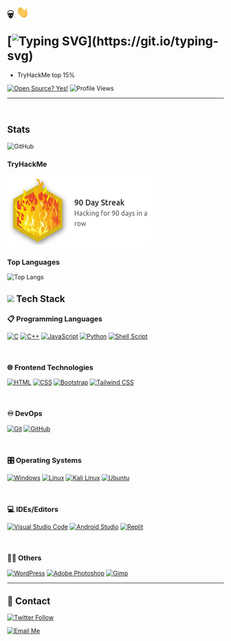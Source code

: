# <p>💀 <img src="https://raw.githubusercontent.com/ABSphreak/ABSphreak/master/gifs/Hi.gif" width="30px"></p> [![Typing SVG](https://readme-typing-svg.herokuapp.com?font=Ubuntu&size=43&duration=1700&pause=2500&color=F7103D&random=false&width=900&height=150&lines=Faded+Here!;Front-End+Developer+%26+Ethical+Hacker+%F0%9F%A5%B7;Coding+for+creativity%2C+hacking+for+security+%F0%9F%9B%A1%EF%B8%8F;%F0%9F%93%8DSomewhere+between+0's+and+1's.)](https://git.io/typing-svg)

- TryHackMe top 15%

[![Open Source? Yes!](https://badgen.net/badge/Open%20Source%20%3F/Yes%21/red?icon=github)](https://github.com/anonfaded/#-contact)
![Profile Views](https://komarev.com/ghpvc/?username=anonfaded)


---
<br>

## Stats

![GitHub](https://github-readme-stats.vercel.app/api?username=anonfaded&show_icons=true&theme=radical)
<br>


### TryHackMe
![TryHackMe](/images/ss.png)
<br>


### Top Languages

![Top Langs](https://github-readme-stats.vercel.app/api/top-langs/?username=anonfaded&layout=compact&theme=radical)
<br>



<!-- Skills ############################ 
-->

## <img  src="https://media2.giphy.com/media/QssGEmpkyEOhBCb7e1/giphy.gif?cid=ecf05e47a0n3gi1bfqntqmob8g9aid1oyj2wr3ds3mg700bl&rid=giphy.gif" width ="25"><b>  Tech Stack</b><br>

### 📋 Programming Languages

<p align="left"> 
  <a href="https://www.cprogramming.com/" target="_blank"> 
    <img alt="C" src="https://img.shields.io/badge/C-%232370ED.svg?logo=c&logoColor=white"></a> 
  <a href="https://www.w3schools.com/cpp/" target="_blank"> 
    <img alt="C++" src="https://img.shields.io/badge/C++-%2300599C.svg?logo=c%2B%2B&logoColor=white"></a> 
  <a href="https://developer.mozilla.org/en-US/docs/Web/JavaScript" target="_blank"> 
    <img alt="JavaScript" src="https://img.shields.io/badge/JavaScript-%23F7DF1E.svg?logo=javascript&logoColor=black"></a>
  <a href="https://www.python.org" target="_blank">
    <img alt="Python" src="https://img.shields.io/badge/Python-%2314354C.svg?logo=python&logoColor=white"></a>
  <a href="https://www.gnu.org/software/bash/" target="_blank">
    <img alt="Shell Script" src="https://img.shields.io/badge/Shell%20Script-%23121011.svg?logo=gnu-bash&logoColor=white"></a>
</p>
<br>




### 🌐 Frontend Technologies

<p align="left"> 
  <a href="https://www.w3.org/html/" target="_blank"> 
   <img alt="HTML" src="https://img.shields.io/badge/HTML5-%23E34F26.svg?logo=html5&logoColor=white"></a>  
  <a href="https://www.w3schools.com/css/" target="_blank">
    <img alt="CSS" src="https://img.shields.io/badge/CSS3-%231572B6.svg?logo=css3&logoColor=white"></a> 
  <a href="https://getbootstrap.com" target="_blank"> 
    <img alt="Bootstrap" src="https://img.shields.io/badge/Bootstrap-%23563D7C.svg?logo=bootstrap&logoColor=white"/></a>
  <a href="https://tailwindcss.com" target="_blank"> 
    <img alt="Tailwind CSS" src="https://img.shields.io/badge/Tailwind%20CSS-%2338B2AC.svg?logo=tailwind-css&logoColor=white"/></a>
</p>
<br>


### ♾️ DevOps

<p align="left"> 


 <a href="https://git-scm.com/" target="_blank"> 
    <img alt="Git" src="https://img.shields.io/badge/Git-%23F05033.svg?logo=git&logoColor=white"/></a>
 <a href="https://github.com/" target="_blank"> 
    <img alt="GitHub" src="https://img.shields.io/badge/GitHub-%23121011.svg?logo=github&logoColor=white"/></a>
</p>
<br>






### 🎛️ Operating Systems

<p align="left"> 

 <a href="https://www.microsoft.com/en-us/windows/" target="_blank"> 
    <img alt="Windows" src="https://img.shields.io/badge/Windows-0078D6?logo=windows&logoColor=white"/></a>
  <a href="https://www.linux.org/" target="_blank"> 
    <img alt="Linux" src="https://img.shields.io/badge/Linux-FCC624?logo=linux&logoColor=black"/></a>
 <a href="https://www.kali.org/" target="_blank"> 
    <img alt="Kali Linux" src="https://img.shields.io/badge/Kali%20Linux-268BEE?logo=kalilinux&logoColor=white"/></a>
 <a href="https://ubuntu.com/" target="_blank"> 
    <img alt="Ubuntu" src="https://img.shields.io/badge/Ubuntu-E95420?logo=ubuntu&logoColor=white"/></a>
</p>
<br>

    
    
### 💻 IDEs/Editors

<p align="left"> 
  <a href="https://code.visualstudio.com/" target="_blank"> 
   <img alt="Visual Studio Code" src="https://img.shields.io/badge/Visual%20Studio%20Code-0078d7.svg?logo=visual-studio-code&logoColor=white"></a>   
  <a href="https://developer.android.com/studio" target="_blank">
    <img alt="Android Studio" src="https://img.shields.io/badge/Android%20Studio-3DDC84.svg?logo=android-studio&logoColor=white"></a>
 <a href="https://www.replit.com" target="_blank"> 
    <img alt="Replit" src="https://img.shields.io/badge/Replit%20-000000.svg?logo=replit&logoColor=white"/></a>
</p>
<br>



    
    

  
  
  
### 👨‍💻 Others

<a href="https://wordpress.org" target="_blank"><img alt="WordPress" src="https://img.shields.io/badge/WordPress-%23117AC9.svg?logo=WordPress&logoColor=white"></a>
<a href="https://www.adobe.com/products/photoshop.html" target="_blank"><img alt="Adobe Photoshop" src="https://img.shields.io/badge/adobe%20photoshop-%2331A8FF.svg?logo=adobe%20photoshop&logoColor=white"></a>
<a href="https://www.gimp.com" target="_blank"><img alt="Gimp" src="https://img.shields.io/badge/Gimp%20-%2331A8FF.svg?logo=%20&logoColor=white"></a>






---
## 📧 Contact

[![Twitter Follow](https://img.shields.io/twitter/follow/🥷🏻?style=social)](https://x.com/anon_faded)

[![Email Me](https://img.shields.io/badge/Email-Me-red?style=social&logo=protonmail)](mailto:anonfaded@duck.com)











<!--
anonfaded/anonfaded is a ✨ special ✨ repository because its `README.md` (this file) appears on your GitHub profile.
You can click the Preview link to take a look at your changes.
-->
<!-- <img src="https://media.giphy.com/media/ObNTw8Uzwy6KQ/giphy.gif" width="30px"> 
this is a star gif emoji
-->
